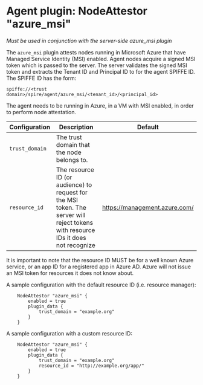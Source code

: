 # Agent plugin: NodeAttestor "azure_msi"

*Must be used in conjunction with the server-side azure_msi plugin*

The `azure_msi` plugin attests nodes running in Microsoft Azure that have 
Managed Service Identity (MSI) enabled. Agent nodes acquire a signed MSI token
which is passed to the server. The server validates the signed MSI token and
extracts the Tenant ID and Principal ID to for the agent SPIFFE ID. The SPIFFE
ID has the form:

```
spiffe://<trust domain>/spire/agent/azure_msi/<tenant_id>/<principal_id>
```

The agent needs to be running in Azure, in a VM with MSI enabled, in order to
perform node attestation.

| Configuration   | Description | Default                 |
| --------------- | ----------- | ----------------------- |
| `trust_domain`  | The trust domain that the node belongs to. |  |
| `resource_id`   | The resource ID (or audience) to request for the MSI token. The server will reject tokens with resource IDs it does not recognize | https://management.azure.com/ |

It is important to note that the resource ID MUST be for a well known Azure
service, or an app ID for a registered app in Azure AD. Azure will not issue an
MSI token for resources it does not know about.

A sample configuration with the default resource ID (i.e. resource manager):

```
    NodeAttestor "azure_msi" {
        enabled = true
        plugin_data {
            trust_domain = "example.org"
        }
    }
```

A sample configuration with a custom resource ID:

```
    NodeAttestor "azure_msi" {
        enabled = true
        plugin_data {
            trust_domain = "example.org"
            resource_id = "http://example.org/app/"
        }
    }
```

